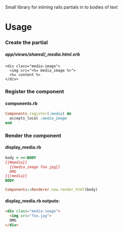 Small library for inlining rails partials in to bodies of text 

# Usage

### Create the partial
##### app/views/shared/_media.html.erb
```erb
<div class="media-image">
  <img src="<%= media_image %>">
  <%= content %>
</div>
```

### Register the component
#### components.rb
```ruby
Components.register(:media) do
  accepts_local :media_image
end
```

### Render the component
#### display_media.rb
```ruby
body = <<-BODY
{{#media}}
  {{media_image foo.jpg}}
  OMG
{{/media}}
BODY

Components::Renderer.new.render_html(body)
```
#### display_media.rb outputs:
```html
<div class="media-image">
  <img src="foo.jpg">
  OMG
</div>
```
